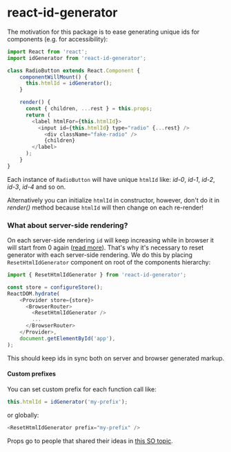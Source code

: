 # react-id-generator

The motivation for this package is to ease generating unique ids for components (e.g. for accessibility):


```javascript
import React from 'react';
import idGenerator from 'react-id-generator';

class RadioButton extends React.Component {
    componentWillMount() {
      this.htmlId = idGenerator();
    }

    render() {
      const { children, ...rest } = this.props;
      return (
        <label htmlFor={this.htmlId}>
          <input id={this.htmlId} type="radio" {...rest} />
            <div className="fake-radio" />
            {children}
        </label>
      );
    }
}
```

Each instance of `RadioButton` will have unique `htmlId` like: *id-0*, *id-1*, *id-2*, *id-3*, *id-4* and so on.

Alternatively you can initialize `htmlId` in constructor, however, don't do it in *render()* method because
`htmlId` will then change on each re-render!


### What about server-side rendering?

On each server-side rendering `id` will keep increasing while in browser it will start from 0 again
([read more](https://stackoverflow.com/a/45066550/4443323)). That's why it's necessary to reset generator with each server-side rendering. We do this by placing `ResetHtmlIdGenerator` component on root of the components hierarchy:

```javascript
import { ResetHtmlIdGenerator } from 'react-id-generator';

const store = configureStore();
ReactDOM.hydrate(
    <Provider store={store}>
      <BrowserRouter>
        <ResetHtmlIdGenerator />
        ...
      </BrowserRouter>
    </Provider>,
    document.getElementById('app'),
);
```

This should keep ids in sync both on server and browser generated markup.

#### Custom prefixes

You can set custom prefix for each function call like:

```javascript
this.htmlId = idGenerator('my-prefix');
```

or globally:

```javascript
<ResetHtmlIdGenerator prefix="my-prefix" />
```

Props go to people that shared their ideas in [this SO topic](https://stackoverflow.com/q/29420835/4443323).
